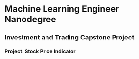 # Machine Learning Engineer Nanodegree
## Investment and Trading Capstone Project
### Project: Stock Price Indicator
